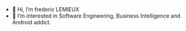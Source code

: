 - 👋 Hi, I’m frederic LEMIEUX
- 👀 I’m interested in Software Engineering, Business Intelligence and Android addict.
 
